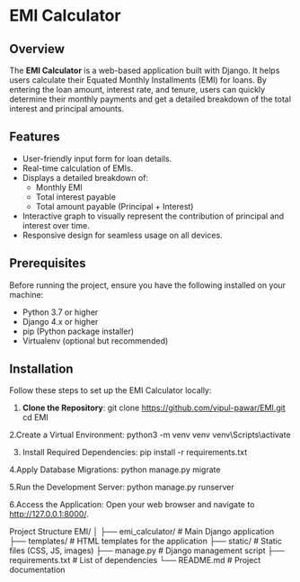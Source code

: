 # EMI Calculator

## Overview

The **EMI Calculator** is a web-based application built with Django. It helps users calculate their Equated Monthly Installments (EMI) for loans. By entering the loan amount, interest rate, and tenure, users can quickly determine their monthly payments and get a detailed breakdown of the total interest and principal amounts.

## Features

- User-friendly input form for loan details.
- Real-time calculation of EMIs.
- Displays a detailed breakdown of:
  - Monthly EMI
  - Total interest payable
  - Total amount payable (Principal + Interest)
- Interactive graph to visually represent the contribution of principal and interest over time.
- Responsive design for seamless usage on all devices.

## Prerequisites

Before running the project, ensure you have the following installed on your machine:

- Python 3.7 or higher
- Django 4.x or higher
- pip (Python package installer)
- Virtualenv (optional but recommended)

## Installation

Follow these steps to set up the EMI Calculator locally:

1. **Clone the Repository**:
git clone https://github.com/vipul-pawar/EMI.git
cd EMI

2.Create a Virtual Environment:
python3 -m venv venv
venv\Scripts\activate

3. Install Required Dependencies:
pip install -r requirements.txt

4.Apply Database Migrations:
python manage.py migrate

5.Run the Development Server:
python manage.py runserver

6.Access the Application: Open your web browser and navigate to http://127.0.0.1:8000/.


Project Structure
EMI/
│
├── emi_calculator/      # Main Django application
├── templates/           # HTML templates for the application
├── static/              # Static files (CSS, JS, images)
├── manage.py            # Django management script
├── requirements.txt     # List of dependencies
└── README.md            # Project documentation

